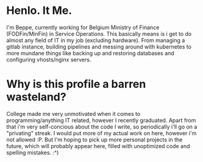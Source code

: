 # Henlo. It Me.

I'm Beppe, currently working for Belgium Ministry of Finance (FODFin/MinFin) in Service Operations.
This basically means is i get to do almost any field of IT in my job (excluding hardware).
From managing a gitlab instance, building pipelines and messing around with kubernetes to more mundane things like
backing up and restoring databases and configuring vhosts/nginx servers.

# Why is this profile a barren wasteland?

College made me very unmotivated when it comes to programming/anything IT related, however I recently graduated.
Apart from that i'm very self-concious about the code I write, so periodically i'll go on a "privating" streak.
I would put more of my actual work on here, however i'm not allowed :P.
But I'm hoping to pick up more personal projects in the future, which will probably appear here, filled with unoptimized
code and spelling mistakes. :^)

